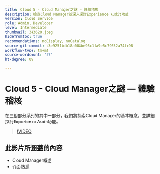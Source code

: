 ```yaml
---
title: Cloud 5 - Cloud Manager之謎 — 體驗稽核
description: 檢查Cloud Manager並深入探討Experience Audit功能
version: Cloud Service
role: Admin, Developer
level: Intermediate
thumbnail: 343620.jpeg
hidefromtoc: true
recommendations: noDisplay, noCatalog
source-git-commit: b3e9251bdb18a008be95c1fa9e5c79252a74fc98
workflow-type: tm+mt
source-wordcount: '57'
ht-degree: 0%

---
```


# Cloud 5 - Cloud Manager之謎 — 體驗稽核

在三個部分系列的其中一部分，我們將探索Cloud Manager的基本概念，並詳細探討Experience Audit功能。

>[!VIDEO](https://video.tv.adobe.com/v/343620?quality=12&learn=on)

## 此影片所涵蓋的內容

+ Cloud Manager概述
+ 介面熟悉
